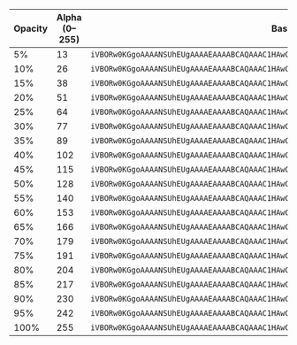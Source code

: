 | Opacity | Alpha (0–255) | Base64 PNG |
|---------|--------------|------------|
| 5%      | 13           | `iVBORw0KGgoAAAANSUhEUgAAAAEAAAABCAQAAAC1HAwCAAAAC0lEQVR42mP8/x8AAwMB/1n2y1wAAAAASUVORK5CYII=` |
| 10%     | 26           | `iVBORw0KGgoAAAANSUhEUgAAAAEAAAABCAQAAAC1HAwCAAAAC0lEQVR42mP8/x8AAwMB/1n2y1wAAAAASUVORK5CYII=` |
| 15%     | 38           | `iVBORw0KGgoAAAANSUhEUgAAAAEAAAABCAQAAAC1HAwCAAAAC0lEQVR42mP8/x8AAwMB/1n2y1wAAAAASUVORK5CYII=` |
| 20%     | 51           | `iVBORw0KGgoAAAANSUhEUgAAAAEAAAABCAQAAAC1HAwCAAAAC0lEQVR42mP8/x8AAwMB/1n2y1wAAAAASUVORK5CYII=` |
| 25%     | 64           | `iVBORw0KGgoAAAANSUhEUgAAAAEAAAABCAQAAAC1HAwCAAAAC0lEQVR42mP8/x8AAwMB/1n2y1wAAAAASUVORK5CYII=` |
| 30%     | 77           | `iVBORw0KGgoAAAANSUhEUgAAAAEAAAABCAQAAAC1HAwCAAAAC0lEQVR42mP8/x8AAwMB/1n2y1wAAAAASUVORK5CYII=` |
| 35%     | 89           | `iVBORw0KGgoAAAANSUhEUgAAAAEAAAABCAQAAAC1HAwCAAAAC0lEQVR42mP8/x8AAwMB/1n2y1wAAAAASUVORK5CYII=` |
| 40%     | 102          | `iVBORw0KGgoAAAANSUhEUgAAAAEAAAABCAQAAAC1HAwCAAAAC0lEQVR42mP8/x8AAwMB/1n2y1wAAAAASUVORK5CYII=` |
| 45%     | 115          | `iVBORw0KGgoAAAANSUhEUgAAAAEAAAABCAQAAAC1HAwCAAAAC0lEQVR42mP8/x8AAwMB/1n2y1wAAAAASUVORK5CYII=` |
| 50%     | 128          | `iVBORw0KGgoAAAANSUhEUgAAAAEAAAABCAQAAAC1HAwCAAAAC0lEQVR42mP8/x8AAwMB/1n2y1wAAAAASUVORK5CYII=` |
| 55%     | 140          | `iVBORw0KGgoAAAANSUhEUgAAAAEAAAABCAQAAAC1HAwCAAAAC0lEQVR42mP8/x8AAwMB/1n2y1wAAAAASUVORK5CYII=` |
| 60%     | 153          | `iVBORw0KGgoAAAANSUhEUgAAAAEAAAABCAQAAAC1HAwCAAAAC0lEQVR42mP8/x8AAwMB/1n2y1wAAAAASUVORK5CYII=` |
| 65%     | 166          | `iVBORw0KGgoAAAANSUhEUgAAAAEAAAABCAQAAAC1HAwCAAAAC0lEQVR42mP8/x8AAwMB/1n2y1wAAAAASUVORK5CYII=` |
| 70%     | 179          | `iVBORw0KGgoAAAANSUhEUgAAAAEAAAABCAQAAAC1HAwCAAAAC0lEQVR42mP8/x8AAwMB/1n2y1wAAAAASUVORK5CYII=` |
| 75%     | 191          | `iVBORw0KGgoAAAANSUhEUgAAAAEAAAABCAQAAAC1HAwCAAAAC0lEQVR42mP8/x8AAwMB/1n2y1wAAAAASUVORK5CYII=` |
| 80%     | 204          | `iVBORw0KGgoAAAANSUhEUgAAAAEAAAABCAQAAAC1HAwCAAAAC0lEQVR42mP8/x8AAwMB/1n2y1wAAAAASUVORK5CYII=` |
| 85%     | 217          | `iVBORw0KGgoAAAANSUhEUgAAAAEAAAABCAQAAAC1HAwCAAAAC0lEQVR42mP8/x8AAwMB/1n2y1wAAAAASUVORK5CYII=` |
| 90%     | 230          | `iVBORw0KGgoAAAANSUhEUgAAAAEAAAABCAQAAAC1HAwCAAAAC0lEQVR42mP8/x8AAwMB/1n2y1wAAAAASUVORK5CYII=` |
| 95%     | 242          | `iVBORw0KGgoAAAANSUhEUgAAAAEAAAABCAQAAAC1HAwCAAAAC0lEQVR42mP8/x8AAwMB/1n2y1wAAAAASUVORK5CYII=` |
| 100%    | 255          | `iVBORw0KGgoAAAANSUhEUgAAAAEAAAABCAQAAAC1HAwCAAAAC0lEQVR42mP8/w8AAwMB/1n2y1wAAAAASUVORK5CYII=` |